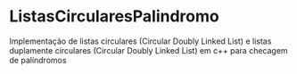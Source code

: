 # ListasCircularesPalindromo
Implementação de listas circulares (Circular Doubly Linked List) e listas duplamente circulares (Circular Doubly Linked List) em c++ para checagem de palíndromos
